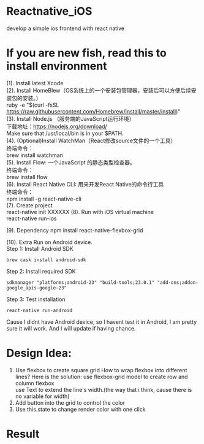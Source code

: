 # Reactnative_iOS
develop a simple ios frontend with react native

# If you are new fish, read this to install environment
(1). Install latest Xcode  
(2). Install HomeBlew（OS系统上的一个安装包管理器，安装后可以方便后续安装包的安装。）  
ruby -e "$(curl -fsSL https://raw.githubusercontent.com/Homebrew/install/master/install)"  
(3). Install Node.js （服务端的JavaScript运行环境）  
下载地址：https://nodejs.org/download/  
Make sure that /usr/local/bin is in your $PATH.  
(4). (Optional)Install WatchMan（React修改source文件的一个工具）  
终端命令：  
brew install watchman  
(5). Install Flow: 一个JavaScript 的静态类型检查器。  
终端命令：  
brew install flow  
(6). Install React Native CLI: 用来开发React Native的命令行工具  
终端命令：  
npm install -g react-native-cli  
(7). Create project  
react-native init XXXXXX
(8). Run with iOS virtual machine   
react-native run-ios

(9). Dependency
npm install react-native-flexbox-grid

(10). Extra
Run on Android device.  
Step 1: Install Android SDK
```
brew cask install android-sdk
```

Step 2: Install required SDK  
```
sdkmanager "platforms;android-23" "build-tools;23.0.1" "add-ons;addon-google_apis-google-23"
```

Step 3: Test installation
```
react-native run-android
```

Cause I didnt have Android device, so I havent test it in Android, I am pretty sure it will work. And I will update if having chance.  

# Design Idea:
1.  Use flexbox to create square grid
  How to wrap flexbox into different lines?
  Here is the solution: use flexbox-grid model to create row and column flexbox   
  use Text to extend the line's width.(the way that i think, cause there is no variable for width)  
2.  Add button into the grid to control the color
3.  Use this.state to change render color with one click


# Result
[](img/1.png)
[](img/2.png)
[](img/3.png)
